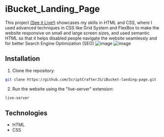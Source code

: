 # iBucket_Landing_Page
This project [(See it Live!)](https://scriptcrafterjs.github.io/iBucket-landing-page/) showcases my skills in HTML and CSS, where I used advanced techniques in CSS like Grid System and FlexBox to make the website responsive on small and large screen sizes, and used semantic HTML so that it helps disabled people navigate the website seamlessly and for better Search Engine Optimization (SEO)
![image](https://github.com/ScriptCrafterJS/iBucket-landing-page/assets/151676251/50b39888-112f-4413-aac8-00b71234f0f6)
![image](https://github.com/ScriptCrafterJS/iBucket-landing-page/assets/151676251/e7cd4d54-79ea-40c0-b783-891ecbcf1420)

## Installation
1. Clone the repository:
```bash
git clone https://github.com/ScriptCrafterJS/iBucket-landing-page.git
```
2. Run the website using the "live-server" extension:
```bash
live-server
```

## Technologies
- HTML
- CSS
